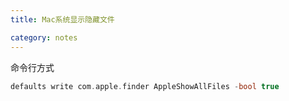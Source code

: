 ```yaml
---
title: Mac系统显示隐藏文件

category: notes
---
```

命令行方式

```c
defaults write com.apple.finder AppleShowAllFiles -bool true
```

